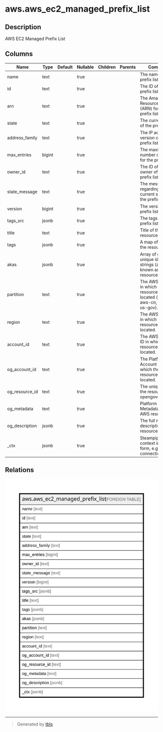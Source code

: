# aws.aws_ec2_managed_prefix_list

## Description

AWS EC2 Managed Prefix List

## Columns

| Name | Type | Default | Nullable | Children | Parents | Comment |
| ---- | ---- | ------- | -------- | -------- | ------- | ------- |
| name | text |  | true |  |  | The name of the prefix list. |
| id | text |  | true |  |  | The ID of the prefix list. |
| arn | text |  | true |  |  | The Amazon Resource Name (ARN) for the prefix list. |
| state | text |  | true |  |  | The current state of the prefix list. |
| address_family | text |  | true |  |  | The IP address version of the prefix list. |
| max_entries | bigint |  | true |  |  | The maximum number of entries for the prefix list. |
| owner_id | text |  | true |  |  | The ID of the owner of the prefix list. |
| state_message | text |  | true |  |  | The message regarding the current state of the prefix list. |
| version | bigint |  | true |  |  | The version of the prefix list. |
| tags_src | jsonb |  | true |  |  | The tags for the prefix list. |
| title | text |  | true |  |  | Title of the resource. |
| tags | jsonb |  | true |  |  | A map of tags for the resource. |
| akas | jsonb |  | true |  |  | Array of globally unique identifier strings (also known as) for the resource. |
| partition | text |  | true |  |  | The AWS partition in which the resource is located (aws, aws-cn, or aws-us-gov). |
| region | text |  | true |  |  | The AWS Region in which the resource is located. |
| account_id | text |  | true |  |  | The AWS Account ID in which the resource is located. |
| og_account_id | text |  | true |  |  | The Platform Account ID in which the resource is located. |
| og_resource_id | text |  | true |  |  | The unique ID of the resource in opengovernance. |
| og_metadata | text |  | true |  |  | Platform Metadata of the AWS resource. |
| og_description | jsonb |  | true |  |  | The full model description of the resource |
| _ctx | jsonb |  | true |  |  | Steampipe context in JSON form, e.g. connection_name. |

## Relations

![er](aws.aws_ec2_managed_prefix_list.svg)

---

> Generated by [tbls](https://github.com/k1LoW/tbls)

